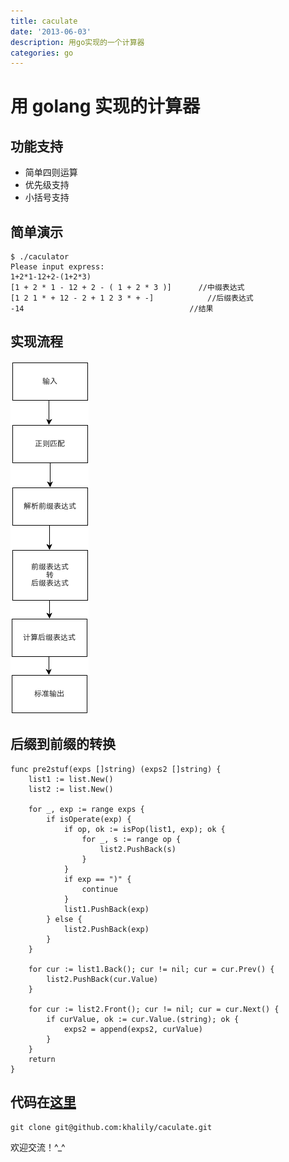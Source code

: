 ```yaml
---
title: caculate
date: '2013-06-03'
description: 用go实现的一个计算器
categories: go
---
```


用 golang 实现的计算器
======================

功能支持
-------

+ 简单四则运算
+ 优先级支持
+ 小括号支持

简单演示
-------

	$ ./caculator 
	Please input express:
	1+2*1-12+2-(1+2*3)
	[1 + 2 * 1 - 12 + 2 - ( 1 + 2 * 3 )]      //中缀表达式
	[1 2 1 * + 12 - 2 + 1 2 3 * + -]			//后缀表达式
	-14										//结果
	
实现流程
-------

![caculate.png](/caculate.png)
	

后缀到前缀的转换
--------------
	func pre2stuf(exps []string) (exps2 []string) {
		list1 := list.New()
		list2 := list.New()
	
		for _, exp := range exps {
			if isOperate(exp) {
				if op, ok := isPop(list1, exp); ok {
					for _, s := range op {
						list2.PushBack(s)
					}
				}
				if exp == ")" {
					continue
				}
				list1.PushBack(exp)
			} else {
				list2.PushBack(exp)
			}
		}
	
		for cur := list1.Back(); cur != nil; cur = cur.Prev() {
			list2.PushBack(cur.Value)
		}
	
		for cur := list2.Front(); cur != nil; cur = cur.Next() {
			if curValue, ok := cur.Value.(string); ok {
				exps2 = append(exps2, curValue)
			}
		}
		return
	}
	
代码在[这里](https://github.com/khalily/caculate)	
---------- 
	git clone git@github.com:khalily/caculate.git
	
欢迎交流！^_^
